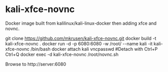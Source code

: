 # kali-xfce-novnc
Docker image built from kalilinux/kali-linux-docker then adding xfce and novnc.

git clone https://github.com/mkrusen/kali-xfce-novnc.git
docker build -t kali-xfce-novnc .
docker run -d -p 6080:6080 -w /root/ --name kali -it kali-xfce-novnc /bin/bash
docker attach kali
vncpasswd
#Detach with Ctrl+P Ctrl+Q
docker exec -d kali-xfce-novnc /root/novnc.sh

Browse to http://server:6080
